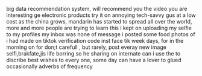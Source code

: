 big data recommendation system, will recommend you the video you are interesting
ge
electronic products
try it on
annoying
tech-savvy  gus
at a low cost
as the  china grows, mandarin has started to spread all over the world, 
more and more people are trying to learn this 
i kept on uploading my selfie to my profiles
my inbox was none of message
i posted some food photos of i had made on tiktok
verification code
inst
face
tik
week days, for in the morning on for 
don;t carefull , but rarely, post
everay new image selfi,brakfate,jis life borring so he sharing on internate
can i use the to discribe 
best wishes to every one, some day can have a lover to glued 
occasionally
adverbs of frequency 